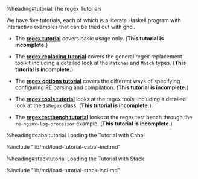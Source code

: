 %heading#tutorial The regex Tutorials

We have five tutorials, each of which is a literate Haskell program
with interactive examples that can be tried out with ghci.

  * The [**regex tutorial**](re-tutorial.html) covers basic usage only.
    (**This tutorial is incomplete.**)

  * The [**regex replacing tutorial**](re-tutorial-replacing.html) covers
    the general regex replacement toolkit including a detailed look
    at the `Matches` and `Match` types. (**This tutorial is incomplete.**)

  * The [**regex options tutorial**](re-tutorial-options.html) covers
    the different ways of specifying configuring RE parsing and
    compilation. (**This tutorial is incomplete.**)

  * The [**regex tools tutorial**](re-tutorial-tools.html) looks at the
    regex tools, including a detailed look at the `IsRegex` class.
    (**This tutorial is incomplete.**)

  * The [**regex testbench tutorial**](re-tutorial-testbench.html) looks
    at the regex test bench through the `re-nginx-log-processor`
    example.  (**This tutorial is incomplete.**)


%heading#cabaltutorial Loading the Tutorial with Cabal

%include "lib/md/load-tutorial-cabal-incl.md"


%heading#stacktutorial Loading the Tutorial with Stack

%include "lib/md/load-tutorial-stack-incl.md"
